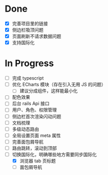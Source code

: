 # Done

- [x] 完善项目里的链接
- [x] 侧边栏吸顶问题
- [x] 页面刷新不请求数据问题
- [x] 支持国际化

# In Progress

- [ ] 完成 typescript
- [ ] 优化 ECharts 模块（存在引入无用 JS 的问题）
  - [ ] 建议分成组件，这样能最小化
- [ ] 配色效果
- [ ] 后台 rails Api 接口
- [ ] 用户、角色、权限管理
- [ ] 侧边栏首次渲染闪动问题
- [ ] 文档梳理
- [ ] 多级动态路由
- [ ] 全局设置页面 meta 属性
- [ ] 完善面包屑导航
- [ ] 路由跳转，滚动到顶部
- [ ] 切换国际化，明确哪些地方需要同步国际化
  - [x] 浏览器 tab 页标题
  - [ ] 面包屑导航
